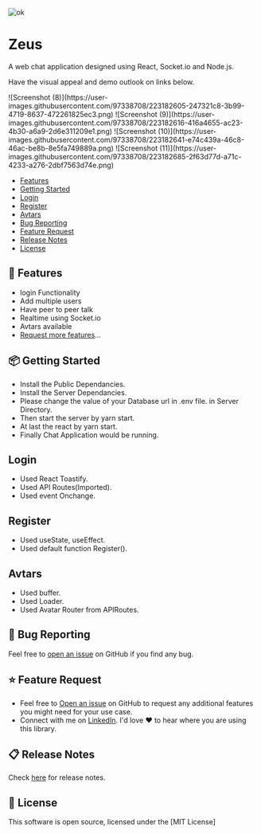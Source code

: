 ![ok](https://user-images.githubusercontent.com/97338708/223176734-b1f949ec-bc7b-47d7-b9a2-c158becd92ac.jpg)
<p>
    <h1>Zeus</h1>
</p>

<p>
  A web chat application designed using React, Socket.io and Node.js.
</p>
<p>Have the visual appeal and demo outlook on links below. </p>
![Screenshot (8)](https://user-images.githubusercontent.com/97338708/223182605-247321c8-3b99-4719-8637-472261825ec3.png)
![Screenshot (9)](https://user-images.githubusercontent.com/97338708/223182616-416a4655-ac23-4b30-a6a9-2d6e311209e1.png)
![Screenshot (10)](https://user-images.githubusercontent.com/97338708/223182641-e74c439a-46c8-46ac-be8b-8e5fa749889a.png)
![Screenshot (11)](https://user-images.githubusercontent.com/97338708/223182685-2f63d77d-a71c-4233-a276-2dbf7563d74e.png)

<p>  </p>

- [Features](#features)
- [Getting Started](#getting-started)
- [Login](#login)
- [Register](#register)
- [Avtars](#avtars)
- [Bug Reporting](#bug)
- [Feature Request](#feature-request)
- [Release Notes](#release-notes)
- [License](#license)

<a id="features"></a>

## 🚀 Features

- login Functionality
- Add multiple users
- Have peer to peer talk
- Realtime using Socket.io
- Avtars available
- [Request more features](#feature-request)...

<a id="getting-started"></a>

## 📦 Getting Started
- Install the Public Dependancies.
- Install the Server Dependancies.
- Please change the value of your Database url in .env file. in Server Directory.
- Then start the server by yarn start.
- At last the react by yarn start.
- Finally Chat Application would be running.

<a id="login"></a>

## Login
- Used React Toastify.
- Used API Routes(Imported).
- Used event Onchange.

<a id="register"></a>

## Register
- Used useState, useEffect.
- Used default function Register().

<a id="avtars"></a>

## Avtars
- Used buffer.
- Used Loader.
- Used Avatar Router from APIRoutes.

<a id="bug"></a>

## 🐛 Bug Reporting

Feel free to [open an issue](https://github.com/Piy16s/Zeus/issues) on GitHub if you find any bug.

<a id="feature-request"></a>

## ⭐ Feature Request

- Feel free to [Open an issue](https://github.com/Piy16s/Zeus/issues) on GitHub to request any additional features you might need for your use case.
- Connect with me on [LinkedIn](https://www.linkedin.com/in/piyush-goyal-854839227). I'd love ❤️️ to hear where you are using this library.

<a id="release-notes"></a>

## 📋 Release Notes

Check [here](https://github.com/Piy16s/Zeus/releases) for release notes.

<a id="license"></a>

## 📜 License

This software is open source, licensed under the [MIT License]
